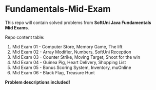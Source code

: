# Fundamentals-Mid-Exam

This repo will contain solved problems from <strong>SoftUni Java Fundamentals Mid Exams</strong>.

Repo content table:
1. Mid Exam 01 - Computer Store, Memory Game, The lift
2. Mid Exam 02 - Array Modifier, Numbers, SoftUni Reception
3. Mid Exam 03 - Counter Strike, Moving Target, Shoot for the win
4. Mid Exam 04 - Guinea Pig, Heart Delivery, Shopping List
5. Mid Exam 05 - Bonus Scoring System, Inventory, muOnline
6. Mid Exam 06 - Black Flag, Treasure Hunt

<strong>Problem descriptions included!</strong> 
